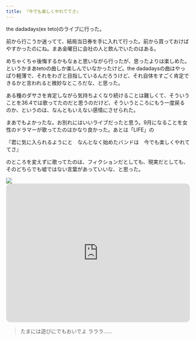 ```yaml
---
title: 『今でも楽しくやれててさ』
---
```


the dadadays(ex teto)のライブに行った。

前から行こうか迷ってて、結局当日券を手に入れて行った。前から買っておけばやすかったのにね。まあ金曜日に会社の人と飲んでいたのはある。

めちゃくちゃ後悔するかもなぁと思いながら行ったが、思ったよりは楽しめた。というかまあtetoの曲しか楽しんでいなかったけど。the dadadaysの曲はやっぱり軽薄で、それをわざと目指しているんだろうけど、それ自体をすごく肯定できるかと言われると微妙なところだな、と思った。

ある種のダサさを肯定しながら気持ちよくなり続けることは難しくて、そういうことを36.4では歌ってたのだと思うのだけど、そういうところにもう一度戻るのか、というのは、なんともいえない感情にさせられた。

まあでもよかったな。お別れにはいいライブだったと思う。9月になることを女性のドラマーが歌ってたのはかなり良かった。あとは「LIFE」の

『君に気に入られるようにと　なんとなく始めたバンドは　今でも楽しくやれててさ』

のところを変えずに歌ってたのは、フィクションだとしても、現実だとしても、そのどちらでも嘘ではない言葉があっていいな、と思った。

<img src="https://i.imgur.com/Fcsych5.png"/>

<iframe style="border-radius:12px" src="https://open.spotify.com/embed/track/72zfaOA5vbHQuOKhKqm23M?utm_source=generator" width="100%" height="380" frameBorder="0" allowfullscreen="" allow="autoplay; clipboard-write; encrypted-media; fullscreen; picture-in-picture"></iframe>

> たまには遊びにでもおいでよ ラララ……